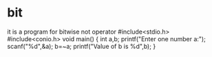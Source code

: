 # bit
it is a program for bitwise not operator
#include<stdio.h>
#include<conio.h>
void main()
{
	int a,b;
	printf("Enter one number a:");
	scanf("%d",&a);
	b=~a;
	printf("Value of b is %d",b);
}
